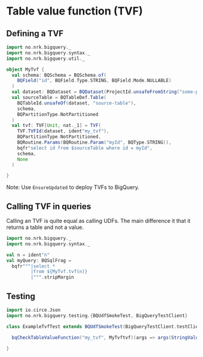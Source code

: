 # Table value function (TVF)

## Defining a TVF

```scala mdoc
import no.nrk.bigquery._
import no.nrk.bigquery.syntax._
import no.nrk.bigquery.util._

object MyTvf {
  val schema: BQSchema = BQSchema.of(
    BQField("id", BQField.Type.STRING, BQField.Mode.NULLABLE)
  )
  val dataset: BQDataset = BQDataset(ProjectId.unsafeFromString("some-project"), "my-dataset", None)
  val sourceTable = BQTableDef.Table(
    BQTableId.unsafeOf(dataset, "source-table"),
    schema,
    BQPartitionType.NotPartitioned
  )
  val tvf: TVF[Unit, nat._1] = TVF(
    TVF.TVFId(dataset, ident"my_tvf"),
    BQPartitionType.NotPartitioned,
    BQRoutine.Params(BQRoutine.Param("myId", BQType.STRING)),
    bqfr"select id from $sourceTable where id = myId",
    schema,
    None
  )

}
```
Note: Use `EnsureUpdated` to deploy TVFs to BigQuery.

## Calling TVF in queries

Calling an TVF is quite equal as calling UDFs. The main difference it that it returns a table and not a value.

```scala mdoc
import no.nrk.bigquery._
import no.nrk.bigquery.syntax._

val n = ident"n"
val myQuery: BQSqlFrag =
  bqfr"""|select *
         |from ${MyTvf.tvf(n)}
         |""".stripMargin
```

## Testing

```scala
import io.circe.Json
import no.nrk.bigquery.testing.{BQUdfSmokeTest, BigQueryTestClient}

class ExampleTvfTest extends BQUdfSmokeTest(BigQueryTestClient.testClient) {

  bqCheckTableValueFunction("my_tvf", MyTvftvf)(args => args(StringValue("1")))
  
}
```